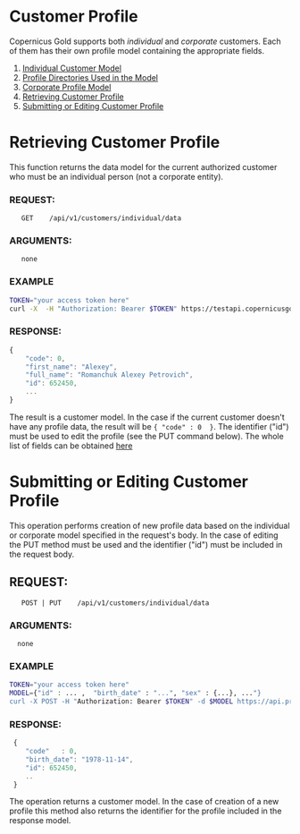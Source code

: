 # Customer Profile

Copernicus Gold supports both *individual* and *corporate* customers. Each of them has their own profile model containing
the appropriate fields.

1. [Individual Customer Model](./individuals.md)
2. [Profile Directories Used in the Model](./profile_directories.md)
3. [Corporate Profile Model](./corporate.md)
4. [Retrieving Customer Profile](#retrieving-customer-profile)
5. [Submitting or Editing Customer Profile](#submitting-or-editing-customer-profile)


# Retrieving Customer Profile

This function returns the data model for the current authorized customer who must be an individual person (not a 
corporate entity).

### REQUEST:
       GET    /api/v1/customers/individual/data
### ARGUMENTS:
       none
### EXAMPLE

```bash
TOKEN="your access token here"
curl -X  -H "Authorization: Bearer $TOKEN" https://testapi.copernicusgold.com/api/v1/customers/individual/data
```
 
### RESPONSE:

```javascript
{
    "code": 0,
    "first_name": "Alexey",
    "full_name": "Romanchuk Alexey Petrovich",
    "id": 652450,
    ...
}
```

The result is a customer model. In the case if the current customer doesn't have any profile data, the result will 
be  ```{ "code" : 0  }```. The identifier ("id") must be used to edit the profile (see the PUT command below).
The whole list of fields can be obtained [here](./individuals.md) 


# Submitting or Editing Customer Profile

This operation performs creation of new profile data based on the individual or corporate model specified in the request's body. 
In the case of editing the PUT method must be used and the identifier ("id") must be included in the request body.

## REQUEST:
       POST | PUT    /api/v1/customers/individual/data
### ARGUMENTS:
      none
### EXAMPLE

```bash
TOKEN="your access token here"
MODEL={"id" : ... ,  "birth_date" : "...", "sex" : {...}, ..."}
curl -X POST -H "Authorization: Bearer $TOKEN" -d $MODEL https://api.projectdgc.com/api/v1/customers/individual/data
```

### RESPONSE:

```javascript
 {
    "code"   : 0,
    "birth_date": "1978-11-14",
    "id": 652450,
    ..
 }
```

The operation returns a customer model. In the case of creation of a new profile this method also returns the identifier for
the profile included in the response model.
